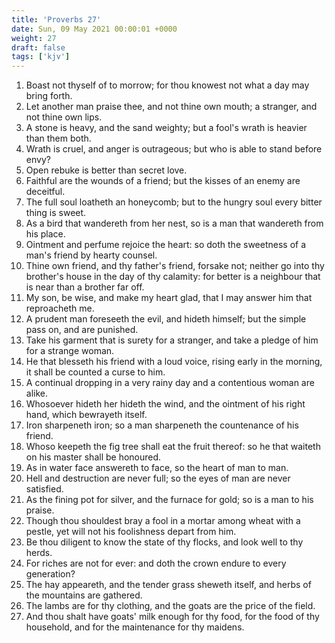 ```yaml
---
title: 'Proverbs 27'
date: Sun, 09 May 2021 00:00:01 +0000
weight: 27
draft: false
tags: ['kjv'] 
---
```


1. Boast not thyself of to morrow; for thou knowest not what a day may bring forth.
2. Let another man praise thee, and not thine own mouth; a stranger, and not thine own lips.
3. A stone is heavy, and the sand weighty; but a fool's wrath is heavier than them both.
4. Wrath is cruel, and anger is outrageous; but who is able to stand before envy?
5. Open rebuke is better than secret love.
6. Faithful are the wounds of a friend; but the kisses of an enemy are deceitful.
7. The full soul loatheth an honeycomb; but to the hungry soul every bitter thing is sweet.
8. As a bird that wandereth from her nest, so is a man that wandereth from his place.
9. Ointment and perfume rejoice the heart: so doth the sweetness of a man's friend by hearty counsel.
10. Thine own friend, and thy father's friend, forsake not; neither go into thy brother's house in the day of thy calamity: for better is a neighbour that is near than a brother far off.
11. My son, be wise, and make my heart glad, that I may answer him that reproacheth me.
12. A prudent man foreseeth the evil, and hideth himself; but the simple pass on, and are punished.
13. Take his garment that is surety for a stranger, and take a pledge of him for a strange woman.
14. He that blesseth his friend with a loud voice, rising early in the morning, it shall be counted a curse to him.
15. A continual dropping in a very rainy day and a contentious woman are alike.
16. Whosoever hideth her hideth the wind, and the ointment of his right hand, which bewrayeth itself.
17. Iron sharpeneth iron; so a man sharpeneth the countenance of his friend.
18. Whoso keepeth the fig tree shall eat the fruit thereof: so he that waiteth on his master shall be honoured.
19. As in water face answereth to face, so the heart of man to man.
20. Hell and destruction are never full; so the eyes of man are never satisfied.
21. As the fining pot for silver, and the furnace for gold; so is a man to his praise.
22. Though thou shouldest bray a fool in a mortar among wheat with a pestle, yet will not his foolishness depart from him.
23. Be thou diligent to know the state of thy flocks, and look well to thy herds.
24. For riches are not for ever: and doth the crown endure to every generation?
25. The hay appeareth, and the tender grass sheweth itself, and herbs of the mountains are gathered.
26. The lambs are for thy clothing, and the goats are the price of the field.
27. And thou shalt have goats' milk enough for thy food, for the food of thy household, and for the maintenance for thy maidens.
